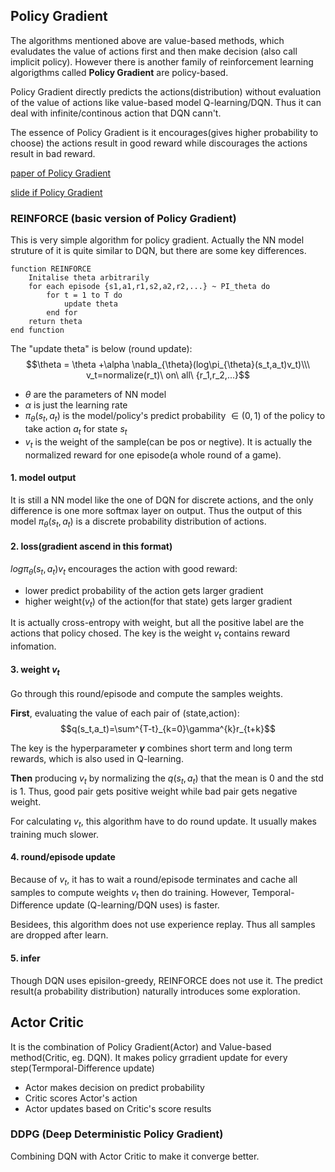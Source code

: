 ## Policy Gradient
The algorithms mentioned above are value-based methods, which evaludates the value of actions first and then make decision (also call implicit policy). However there is another family of reinforcement learning algorigthms called **Policy Gradient** are policy-based.

Policy Gradient directly predicts the actions(distribution) without evaluation of the value of actions like value-based model Q-learning/DQN. Thus it can deal with infinite/continous action that DQN cann't.

The essence of Policy Gradient is it encourages(gives higher probability to choose) the actions result in good reward while discourages the actions result in bad reward.

[paper of Policy Gradient](https://papers.nips.cc/paper/1713-policy-gradient-methods-for-reinforcement-learning-with-function-approximation.pdf)

[slide if Policy Gradient](http://www0.cs.ucl.ac.uk/staff/D.Silver/web/Teaching_files/pg.pdf)

### REINFORCE (basic version of Policy Gradient)
This is very simple algorithm for policy gradient. Actually the NN model struture of it is quite similar to DQN, but there are some key differences.

```
function REINFORCE
	Initalise theta arbitrarily
	for each episode {s1,a1,r1,s2,a2,r2,...} ~ PI_theta do
		for t = 1 to T do
			update theta
		end for
	return theta
end function
```
The "update theta" is below (round update):
$$\theta = \theta +\alpha \nabla_{\theta}(log\pi_{\theta}(s_t,a_t)v_t)\\\ v_t=normalize(r_t)\ on\ all\ {r_1,r_2,...}$$

- $\theta$ are the parameters of NN model
- $\alpha$ is just the learning rate
- $\pi_{\theta}(s_t,a_t)$ is the model/policy's predict probability $\in(0,1)$ of the policy to take action $a_t$ for state $s_t$
- $v_t$ is the weight of the sample(can be pos or negtive). It is actually the normalized reward for one episode(a whole round of a game).

#### 1. model output
It is still a NN model like the one of DQN for discrete actions, and the only difference is one more softmax layer on output. Thus the output of this model $\pi_{\theta}(s_t,a_t)$ is a discrete probability distribution of actions.

#### 2. loss(gradient ascend in this format)
$log\pi_{\theta}(s_t,a_t)v_t$ encourages the action with good reward:

- lower predict probability of the action gets larger gradient
- higher weight($v_t$) of the action(for that state) gets larger gradient

It is actually cross-entropy with weight, but all the positive label are the actions that policy chosed. The key is the weight $v_t$ contains reward infomation.

#### 3. weight $v_t$
Go through this round/episode and compute the samples weights.

**First**, evaluating the value of each pair of (state,action):
$$q(s_t,a_t)=\sum^{T-t}_{k=0}\gamma^{k}r_{t+k}$$

The key is the hyperparameter **$\gamma$** combines short term and long term rewards, which is also used in Q-learning.

**Then** producing $v_t$ by normalizing the $q(s_t,a_t)$ that the mean is 0 and the std is 1. Thus, good pair gets positive weight while bad pair gets negative weight.

For calculating $v_t$, this algorithm have to do round update. It usually makes training much slower.

#### 4. round/episode update
Because of $v_t$, it has to wait a round/episode terminates and cache all samples to compute weights $v_t$ then do training. However, Temporal-Difference update (Q-learning/DQN uses) is faster.

Besidees, this algorithm does not use experience replay. Thus all samples are dropped after learn.

#### 5. infer
Though DQN uses episilon-greedy, REINFORCE does not use it. The predict result(a probability distribution) naturally introduces some exploration.

## Actor Critic
It is the combination of Policy Gradient(Actor) and Value-based method(Critic, eg. DQN). It makes policy grradient update for every step(Termporal-Difference update)

- Actor makes decision on predict probability
- Critic scores Actor's action
- Actor updates based on Critic's score results


### DDPG (Deep Deterministic Policy Gradient)
Combining DQN with Actor Critic to make it converge better.



